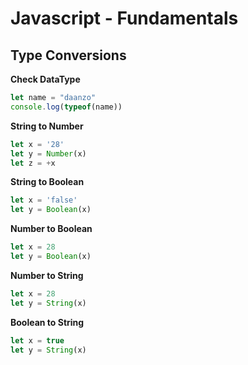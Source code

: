 # Javascript - Fundamentals

## Type Conversions

**Check DataType**

```javascript
let name = "daanzo"
console.log(typeof(name))
```

**String to Number**

```javascript
let x = '28'
let y = Number(x)
let z = +x
```

**String to Boolean**

```javascript
let x = 'false'
let y = Boolean(x)
```

**Number to Boolean**

```javascript
let x = 28
let y = Boolean(x)
```

**Number to String**

```javascript
let x = 28
let y = String(x)
```

**Boolean to String**

```javascript
let x = true
let y = String(x)
```
